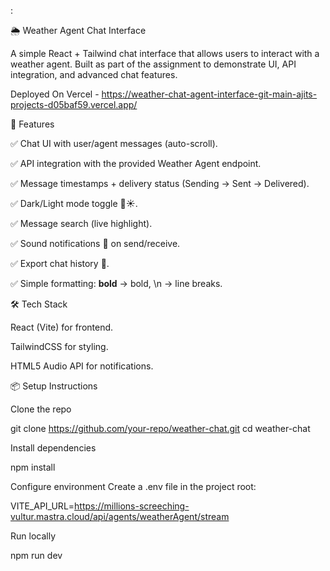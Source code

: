 :

🌦️ Weather Agent Chat Interface

A simple React + Tailwind chat interface that allows users to interact with a weather agent.
Built as part of the assignment to demonstrate UI, API integration, and advanced chat features.

Deployed On Vercel - https://weather-chat-agent-interface-git-main-ajits-projects-d05baf59.vercel.app/ 

🚀 Features

✅ Chat UI with user/agent messages (auto-scroll).

✅ API integration with the provided Weather Agent endpoint.

✅ Message timestamps + delivery status (Sending → Sent → Delivered).

✅ Dark/Light mode toggle 🌙☀️.

✅ Message search (live highlight).

✅ Sound notifications 🔔 on send/receive.

✅ Export chat history 📄.

✅ Simple formatting: **bold** → bold, \n → line breaks.

🛠️ Tech Stack

React (Vite) for frontend.

TailwindCSS for styling.

HTML5 Audio API for notifications.

📦 Setup Instructions

Clone the repo

git clone https://github.com/your-repo/weather-chat.git
cd weather-chat


Install dependencies

npm install


Configure environment
Create a .env file in the project root:

VITE_API_URL=https://millions-screeching-vultur.mastra.cloud/api/agents/weatherAgent/stream


Run locally

npm run dev


